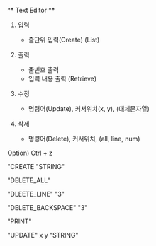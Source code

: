 ** Text Editor **

1. 입력
    - 줄단위 입력(Create) (List<String>)

2. 출력
    - 줄번호 출력
    - 입력 내용 출력 (Retrieve)
3. 수정
    - 명령어(Update), 커서위치(x, y), (대체문자열)
4. 삭제
    - 명령어(Delete), 커서위치, (all, line, num)

Option) Ctrl + z

"CREATE "STRING"

"DELETE_ALL"

"DLEETE_LINE" "3"

"DELETE_BACKSPACE" "3"

"PRINT"

"UPDATE" x y "STRING"
